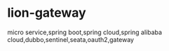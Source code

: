 # lion-gateway
micro service,spring boot,spring cloud,spring alibaba cloud,dubbo,sentinel,seata,oauth2,gateway
